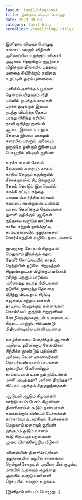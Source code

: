 ```yaml
---
layout: tamil/blog/post
title: இனிதாய் விடியும் பொழுது
date: 2021-09-09
category: tamil-blog
permalink: /tamil/blog/:title/
---
```


இனிதாய் விடியும் பொழுது <br/>
சுகமாய் மலரும் விழிகள் <br/>
அணைப்பில் உறங்கும் மனைவி <br/>
அழகாய் சிணுங்கும் குழந்தை <br/>
விழிக்கும் திசையில் புத்தகம் <br/>
மனதை சிலிர்க்கும் கவிதை <br/>
உதட்டின் ஓரம் புன்னகை

பனியில் குளிக்கும் பூக்கள் <br/>
தென்றல் மிதக்கும் வீதி <br/>
புல்லில் நடக்கும் கால்கள் <br/>
பறக்க துடிக்கும் இதயம் <br/>
நடந்து வியர்த்த தேகம் <br/>
பரந்து விரிந்த ஏரியில் <br/>
தாவி குதித்து குளியல் <br/>
ஆடை இல்லா உடலும் <br/>
தேவை இல்லா மனமும் <br/>
கரையில் புரளும் அலையும் <br/>
ஒருங்கே ஒன்றாய் இணையும் <br/>
பொழுதில் விடியும் சூரியன்

உரக்க கூவும் சேவல் <br/>
வேகமாய் கரையும் காகம் <br/>
காதில் தேனாய் கருங்குயில் <br/>
கீச்சுக்குரலில் சிட்டுக்குருவி <br/>
தேகம் தொடும் இளவெயில் <br/>
கசக்கி கட்டிய கந்தை <br/>
பசுமை போர்த்திய கிராமம் <br/>
கலப்பை சுமக்கும் கடவுள்கள் <br/>
வாசல் தெளிக்கும் தெய்வங்கள் <br/>
துள்ளி குதிக்கும் ஆடுகள் <br/>
குட்டியை வருடும் மாடுகள் <br/>
காலை சுற்றும் நாய்க்குட்டி <br/>
காம்புக்கனவில் குழந்தைகள் <br/>
சொர்க்கத்தின் வழியே நடைபயணம்

மூவருக்கு தோதாய் சிறுகுடில் <br/>
மெதுவாய் திறக்கும் கதவு <br/>
தேனீர் கோப்பையில் காதல் <br/>
நெற்றியின் நடுவே சிறுமுத்தம் <br/>
சிணுங்கலுடன் விழிக்கும் மனைவி <br/>
ரசித்து பருகும் பார்வை <br/>
அணைத்து கடந்த நிமிடங்கள் <br/>
நடுவில் நுழைந்த தேவதை <br/>
பிரித்து விட்டதாய் சிரிப்பு <br/>
கழுத்தை சுற்றும் கைகள் <br/>
தாடியை வெறுக்கும் கன்னங்கள் <br/>
கொல்லைப்புறத்தில் சிறுகுளியல் <br/>
கோழிக்குஞ்சுகளுடன் உரையாடல் <br/>
சீருடை மாற்றிய சில்வண்டு <br/>
மிதிவண்டியில் பள்ளி பயணம்

வாழ்க்கையை போதிக்கும் ஆசான் <br/>
அறிவை துளைக்கும் கேள்விகள் <br/>
சிந்திக்க தூண்டும் பதில்கள் <br/>
அலைகடலென மாணவர்கள் <br/>
தொடர்வண்டியாய் பாடங்கள் <br/>
ஓய்வறியா வேளையிலும் <br/>
தாய்மையாய் உணரும் நிமிடங்கள் <br/>
மணி அடித்ததா? அணை திறந்ததா? <br/>
சிட்டாய் பறக்கும் சிறுகுழந்தைகள்

ஆடுபுலி ஆடும் கிழவர்கள் <br/>
ஊர்நியாயம் பேசும் கிழவிகள் <br/>
திண்ணையில் கூடும் நண்பர்கள் <br/>
கலகலக்கும் கிண்டல் பேச்சுக்கள் <br/>
காரசாரமாய் அரசியல் பேச்சுக்கள் <br/>
மெதுவாய் மறையும் சூரியன் <br/>
குங்குமம் சூடும் வானம் <br/>
கூடு திரும்பும் பறவைகள் <br/>
அகல் விளக்கேற்றிய வீடுகள்

மனைவியின் தினச்செய்திகள் <br/>
குழந்தையின் மழலை சாகசங்கள் <br/>
நெல்லுச்சோறுடன் அயிரைமீன் குழம்பு <br/>
மார்பில் உறங்கும் குழந்தை <br/>
அருகில் வருடும் மனைவி <br/>
நொடியில் மலரும் உறக்கம்

(இனிதாய் விடியும் பொழுது...)
